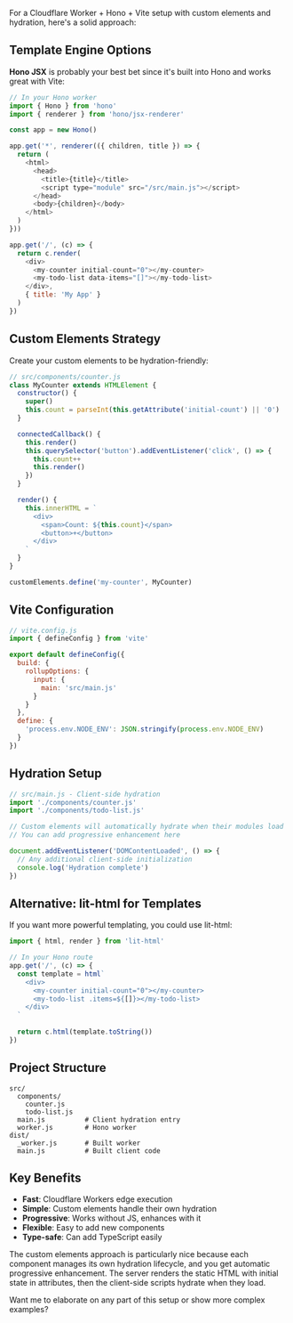 For a Cloudflare Worker + Hono + Vite setup with custom elements and hydration, here's a solid approach:

## Template Engine Options

**Hono JSX** is probably your best bet since it's built into Hono and works great with Vite:

```javascript
// In your Hono worker
import { Hono } from 'hono'
import { renderer } from 'hono/jsx-renderer'

const app = new Hono()

app.get('*', renderer(({ children, title }) => {
  return (
    <html>
      <head>
        <title>{title}</title>
        <script type="module" src="/src/main.js"></script>
      </head>
      <body>{children}</body>
    </html>
  )
}))

app.get('/', (c) => {
  return c.render(
    <div>
      <my-counter initial-count="0"></my-counter>
      <my-todo-list data-items="[]"></my-todo-list>
    </div>,
    { title: 'My App' }
  )
})
```

## Custom Elements Strategy

Create your custom elements to be hydration-friendly:

```javascript
// src/components/counter.js
class MyCounter extends HTMLElement {
  constructor() {
    super()
    this.count = parseInt(this.getAttribute('initial-count') || '0')
  }

  connectedCallback() {
    this.render()
    this.querySelector('button').addEventListener('click', () => {
      this.count++
      this.render()
    })
  }

  render() {
    this.innerHTML = `
      <div>
        <span>Count: ${this.count}</span>
        <button>+</button>
      </div>
    `
  }
}

customElements.define('my-counter', MyCounter)
```

## Vite Configuration

```javascript
// vite.config.js
import { defineConfig } from 'vite'

export default defineConfig({
  build: {
    rollupOptions: {
      input: {
        main: 'src/main.js'
      }
    }
  },
  define: {
    'process.env.NODE_ENV': JSON.stringify(process.env.NODE_ENV)
  }
})
```

## Hydration Setup

```javascript
// src/main.js - Client-side hydration
import './components/counter.js'
import './components/todo-list.js'

// Custom elements will automatically hydrate when their modules load
// You can add progressive enhancement here

document.addEventListener('DOMContentLoaded', () => {
  // Any additional client-side initialization
  console.log('Hydration complete')
})
```

## Alternative: lit-html for Templates

If you want more powerful templating, you could use lit-html:

```javascript
import { html, render } from 'lit-html'

// In your Hono route
app.get('/', (c) => {
  const template = html`
    <div>
      <my-counter initial-count="0"></my-counter>
      <my-todo-list .items=${[]}></my-todo-list>
    </div>
  `
  
  return c.html(template.toString())
})
```

## Project Structure

```
src/
  components/
    counter.js
    todo-list.js
  main.js          # Client hydration entry
  worker.js        # Hono worker
dist/
  _worker.js       # Built worker
  main.js          # Built client code
```

## Key Benefits

- **Fast**: Cloudflare Workers edge execution
- **Simple**: Custom elements handle their own hydration
- **Progressive**: Works without JS, enhances with it
- **Flexible**: Easy to add new components
- **Type-safe**: Can add TypeScript easily

The custom elements approach is particularly nice because each component manages its own hydration lifecycle, and you get automatic progressive enhancement. The server renders the static HTML with initial state in attributes, then the client-side scripts hydrate when they load.

Want me to elaborate on any part of this setup or show more complex examples?
